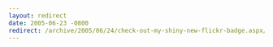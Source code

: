 ```yaml
---
layout: redirect
date: 2005-06-23 -0800
redirect: /archive/2005/06/24/check-out-my-shiny-new-flickr-badge.aspx/
---
```


